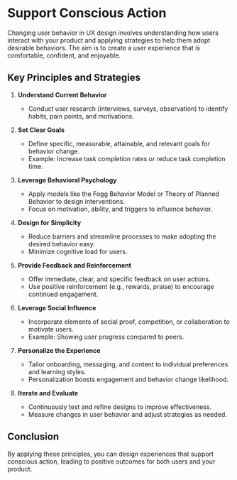 # Support Conscious Action

Changing user behavior in UX design involves understanding how users interact with your product and applying strategies to help them adopt desirable behaviors. The aim is to create a user experience that is comfortable, confident, and enjoyable.

## Key Principles and Strategies

1. **Understand Current Behavior**

   - Conduct user research (interviews, surveys, observation) to identify habits, pain points, and motivations.

2. **Set Clear Goals**

   - Define specific, measurable, attainable, and relevant goals for behavior change.
   - Example: Increase task completion rates or reduce task completion time.

3. **Leverage Behavioral Psychology**

   - Apply models like the Fogg Behavior Model or Theory of Planned Behavior to design interventions.
   - Focus on motivation, ability, and triggers to influence behavior.

4. **Design for Simplicity**

   - Reduce barriers and streamline processes to make adopting the desired behavior easy.
   - Minimize cognitive load for users.

5. **Provide Feedback and Reinforcement**

   - Offer immediate, clear, and specific feedback on user actions.
   - Use positive reinforcement (e.g., rewards, praise) to encourage continued engagement.

6. **Leverage Social Influence**

   - Incorporate elements of social proof, competition, or collaboration to motivate users.
   - Example: Showing user progress compared to peers.

7. **Personalize the Experience**

   - Tailor onboarding, messaging, and content to individual preferences and learning styles.
   - Personalization boosts engagement and behavior change likelihood.

8. **Iterate and Evaluate**
   - Continuously test and refine designs to improve effectiveness.
   - Measure changes in user behavior and adjust strategies as needed.

## Conclusion

By applying these principles, you can design experiences that support conscious action, leading to positive outcomes for both users and your product.
